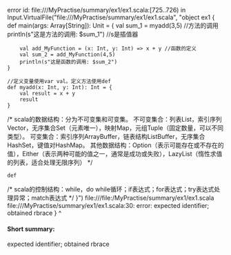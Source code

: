 error id: file://<WORKSPACE>/MyPractise/summary/ex1/ex1.scala:[725..726) in Input.VirtualFile("file://<WORKSPACE>/MyPractise/summary/ex1/ex1.scala", "object ex1 {
    def main(args: Array[String]): Unit = {
        val sum_1 = myadd(3,5)    //方法的调用
        println(s"这是方法的调用: $sum_1") //s是插值器

        val add_MyFunction = (x: Int, y: Int) => x + y //函数的定义
        val sum_2 = add_MyFunction(4,5)
        println(s"这是函数的调用: $sum_2")
    }

    //定义变量使用var val。定义方法使用def
    def myadd(x: Int, y: Int): Int = {
        val result = x + y
        result
    }

/*
scala的数据结构：分为不可变集和可变集。
不可变集合：列表List，索引序列Vector，无序集合Set（元素唯一），映射Map，元组Tuple（固定数量，可以不同类型）。
可变集合：索引序列ArrayBuffer，链表结构ListBuffer，无序集合HashSet，键值对HashMap。
其他数据结构：Option（表示可能存在或不存在的值），Either（表示两种可能的值之一，通常是成功或失败），LazyList（惰性求值的列表，适合处理无限序列）
*/

    def 


/*
scala的控制结构：while，do while循环；if表达式；for表达式；try表达式处理异常；match表达式
*/
}")
file://<WORKSPACE>/file:<WORKSPACE>/MyPractise/summary/ex1/ex1.scala
file://<WORKSPACE>/MyPractise/summary/ex1/ex1.scala:30: error: expected identifier; obtained rbrace
}
^
#### Short summary: 

expected identifier; obtained rbrace